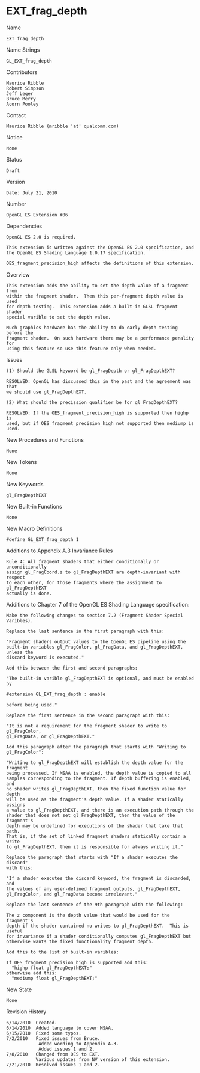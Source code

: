 # EXT_frag_depth

Name

    EXT_frag_depth

Name Strings

    GL_EXT_frag_depth

Contributors

    Maurice Ribble
    Robert Simpson
    Jeff Leger
    Bruce Merry
    Acorn Pooley

Contact

    Maurice Ribble (mribble 'at' qualcomm.com)

Notice

    None

Status

    Draft

Version

    Date: July 21, 2010

Number

    OpenGL ES Extension #86

Dependencies

    OpenGL ES 2.0 is required.
    
    This extension is written against the OpenGL ES 2.0 specification, and
    the OpenGL ES Shading Language 1.0.17 specification.
    
    OES_fragment_precision_high affects the definitions of this extension.

Overview

    This extension adds the ability to set the depth value of a fragment from
    within the fragment shader.  Then this per-fragment depth value is used
    for depth testing.  This extension adds a built-in GLSL fragment shader 
    special varible to set the depth value.
    
    Much graphics hardware has the ability to do early depth testing before the
    fragment shader.  On such hardware there may be a performance penality for
    using this feature so use this feature only when needed.

Issues

    (1) Should the GLSL keyword be gl_FragDepth or gl_FragDepthEXT?
    
    RESOLVED: OpenGL has discussed this in the past and the agreement was that
    we should use gl_FragDepthEXT.
    
    (2) What should the precission qualifier be for gl_FragDepthEXT?
    
    RESOLVED: If the OES_fragment_precision_high is supported then highp is
    used, but if OES_fragment_precision_high not supported then mediump is 
    used.

New Procedures and Functions

    None

New Tokens

    None

New Keywords

    gl_FragDepthEXT

New Built-in Functions

    None

New Macro Definitions

    #define GL_EXT_frag_depth 1

Additions to Appendix A.3 Invariance Rules

    Rule 4: All fragment shaders that either conditionally or unconditionally
    assign gl_FragCoord.z to gl_FragDepthEXT are depth-invariant with respect
    to each other, for those fragments where the assignment to gl_FragDepthEXT
    actually is done.

Additions to Chapter 7 of the OpenGL ES Shading Language specification:

    Make the following changes to section 7.2 (Fragment Shader Special 
    Varibles).

    Replace the last sentence in the first paragraph with this:

    "Fragment shaders output values to the OpenGL ES pipeline using the 
    built-in variables gl_FragColor, gl_FragData, and gl_FragDepthEXT, unless the
    discard keyword is executed."
    
    Add this between the first and second paragraphs:
    
    "The built-in varible gl_FragDepthEXT is optional, and must be enabled by

    #extension GL_EXT_frag_depth : enable

    before being used."
   
    Replace the first sentence in the second paragraph with this:
    
    "It is not a requirement for the fragment shader to write to gl_FragColor,
    gl_FragData, or gl_FragDepthEXT."

    Add this paragraph after the paragraph that starts with "Writing to 
    gl_FragColor":

    "Writing to gl_FragDepthEXT will establish the depth value for the fragment 
    being processed. If MSAA is enabled, the depth value is copied to all
    samples corresponding to the fragment. If depth buffering is enabled, and
    no shader writes gl_FragDepthEXT, then the fixed function value for depth 
    will be used as the fragment's depth value. If a shader statically assigns
    a value to gl_FragDepthEXT, and there is an execution path through the 
    shader that does not set gl_FragDepthEXT, then the value of the fragment's
    depth may be undefined for executions of the shader that take that path. 
    That is, if the set of linked fragment shaders statically contain a write 
    to gl_FragDepthEXT, then it is responsible for always writing it."

    Replace the paragraph that starts with "If a shader executes the discard" 
    with this:
    
    "If a shader executes the discard keyword, the fragment is discarded, and
    the values of any user-defined fragment outputs, gl_FragDepthEXT, 
    gl_FragColor, and gl_FragData become irrelevant."

    Replace the last sentence of the 9th paragraph with the following:

    The z component is the depth value that would be used for the fragment's
    depth if the shader contained no writes to gl_FragDepthEXT.  This is useful
    for invariance if a shader conditionally computes gl_FragDepthEXT but 
    otherwise wants the fixed functionality fragment depth.
    
    Add this to the list of built-in varibles:
    
    If OES_fragment_precision_high is supported add this:
      "highp float gl_FragDepthEXT;"
    otherwise add this:
      "mediump float gl_FragDepthEXT;"

New State

    None

Revision History

    6/14/2010  Created.
    6/14/2010  Added language to cover MSAA.
    6/15/2010  Fixed some typos.
    7/2/2010   Fixed issues from Bruce.
                Added wording to Appendix A.3.
                Added issues 1 and 2.
    7/8/2010   Changed from OES to EXT.
               Various updates from NV version of this extension.
    7/21/2010  Resolved issues 1 and 2.
                
